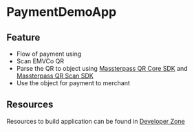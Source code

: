 # PaymentDemoApp

## Feature
- Flow of payment using
- Scan EMVCo QR
- Parse the QR to object using [Massterpass QR Core SDK][1] and [Massterpass QR Scan SDK][3]
- Use the object for payment to merchant

## Resources
Resources to build application can be found in [Developer Zone][2]

[1]: https://github.com/Mastercard/masterpass-qr-core-sdk-ios
[2]: https://developer.mastercard.com/product/masterpass-qr
[3]: https://github.com/Mastercard/masterpass-qr-scan-sdk-ios
